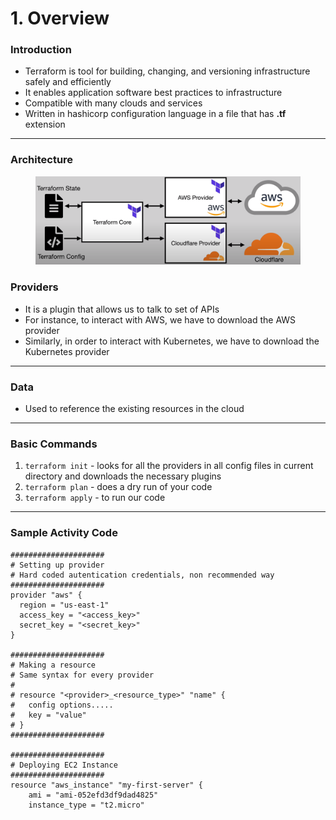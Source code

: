 # 1. Overview

### Introduction

* Terraform is tool for building, changing, and versioning infrastructure safely and efficiently
* It enables application software best practices to infrastructure
* Compatible with many clouds and services
* Written in hashicorp configuration language in a file that has **.tf** extension

***

### Architecture

<figure><img src="../../../.gitbook/assets/image (173).png" alt=""><figcaption></figcaption></figure>

### Providers

* It is a plugin that allows us to talk to set of APIs
* For instance, to interact with AWS, we have to download the AWS provider
* Similarly, in order to interact with Kubernetes, we have to download the Kubernetes provider

***

### Data

* Used to reference the existing resources in the cloud

***

### Basic Commands

1. `terraform init` - looks for all the providers in all config files in current directory and downloads the necessary plugins
2. `terraform plan` - does a dry run of your code
3. `terraform apply` - to run our code

***

### Sample Activity Code

```hcl
#####################
# Setting up provider
# Hard coded autentication credentials, non recommended way
#####################
provider "aws" {
  region = "us-east-1"
  access_key = "<access_key>"
  secret_key = "<secret_key>"
}

#####################
# Making a resource
# Same syntax for every provider
#
# resource "<provider>_<resource_type>" "name" {
#   config options.....
#   key = "value"
# }
#####################

#####################
# Deploying EC2 Instance
#####################
resource "aws_instance" "my-first-server" {
    ami = "ami-052efd3df9dad4825"
    instance_type = "t2.micro"

```
